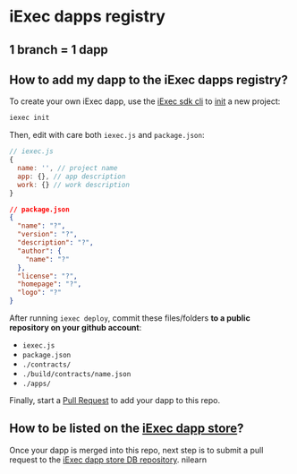 # iExec dapps registry

## 1 branch = 1 dapp

## How to add my dapp to the iExec dapps registry?

To create your own iExec dapp, use the [iExec sdk cli](https://github.com/iExecBlockchainComputing/iexec-sdk) to [init](https://github.com/iExecBlockchainComputing/iexec-dapps-registry/tree/init) a new project:

```bash
iexec init
```

Then, edit with care both `iexec.js` and `package.json`:

```js
// iexec.js
{
  name: '', // project name
  app: {}, // app description
  work: {} // work description
}
```

```json
// package.json
{
  "name": "?",
  "version": "?",
  "description": "?",
  "author": {
    "name": "?"
  },
  "license": "?",
  "homepage": "?",
  "logo": "?"
}
```

After running `iexec deploy`, commit these files/folders **to a public repository on your github account**:

* `iexec.js`
* `package.json`
* `./contracts/`
* `./build/contracts/name.json`
* `./apps/`

Finally, start a [Pull Request](https://github.com/iExecBlockchainComputing/iexec-dapp-samples/pulls) to add your dapp to this repo.

## How to be listed on the [iExec dapp store](https://dapps.iex.ec/)?

Once your dapp is merged into this repo, next step is to submit a pull request to the [iExec dapp store DB repository](https://github.com/iExecBlockchainComputing/iexec-dapps-store-db).
nilearn
